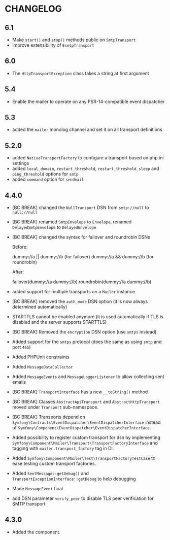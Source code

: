 # CHANGELOG

## 6.1

- Make `start()` and `stop()` methods public on `SmtpTransport`
- Improve extensibility of `EsmtpTransport`

## 6.0

- The `HttpTransportException` class takes a string at first argument

## 5.4

- Enable the mailer to operate on any PSR-14-compatible event dispatcher

## 5.3

- added the `mailer` monolog channel and set it on all transport definitions

## 5.2.0

- added `NativeTransportFactory` to configure a transport based on php.ini settings
- added `local_domain`, `restart_threshold`, `restart_threshold_sleep` and `ping_threshold` options for `smtp`
- added `command` option for `sendmail`

## 4.4.0

- [BC BREAK] changed the `NullTransport` DSN from `smtp://null` to `null://null`
- [BC BREAK] renamed `SmtpEnvelope` to `Envelope`, renamed `DelayedSmtpEnvelope` to
  `DelayedEnvelope`
- [BC BREAK] changed the syntax for failover and roundrobin DSNs

  Before:

  dummy://a || dummy://b (for failover)
  dummy://a && dummy://b (for roundrobin)

  After:

  failover(dummy://a dummy://b)
  roundrobin(dummy://a dummy://b)

- added support for multiple transports on a `Mailer` instance
- [BC BREAK] removed the `auth_mode` DSN option (it is now always determined automatically)
- STARTTLS cannot be enabled anymore (it is used automatically if TLS is disabled and the server supports STARTTLS)
- [BC BREAK] Removed the `encryption` DSN option (use `smtps` instead)
- Added support for the `smtps` protocol (does the same as using `smtp` and port `465`)
- Added PHPUnit constraints
- Added `MessageDataCollector`
- Added `MessageEvents` and `MessageLoggerListener` to allow collecting sent emails
- [BC BREAK] `TransportInterface` has a new `__toString()` method
- [BC BREAK] Classes `AbstractApiTransport` and `AbstractHttpTransport` moved under `Transport` sub-namespace.
- [BC BREAK] Transports depend on `Symfony\Contracts\EventDispatcher\EventDispatcherInterface`
  instead of `Symfony\Component\EventDispatcher\EventDispatcherInterface`.
- Added possibility to register custom transport for dsn by implementing
  `Symfony\Component\Mailer\Transport\TransportFactoryInterface` and tagging with `mailer.transport_factory` tag in DI.
- Added `Symfony\Component\Mailer\Test\TransportFactoryTestCase` to ease testing custom transport factories.
- Added `SentMessage::getDebug()` and `TransportExceptionInterface::getDebug` to help debugging
- Made `MessageEvent` final
- add DSN parameter `verify_peer` to disable TLS peer verification for SMTP transport

## 4.3.0

- Added the component.
